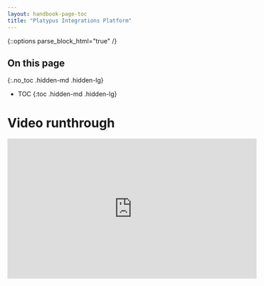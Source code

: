 ```yaml
---
layout: handbook-page-toc
title: "Platypus Integrations Platform"
---
```


{::options parse_block_html="true" /}

<link rel="stylesheet" type="text/css" href="/stylesheets/biztech.css" />

## On this page
{:.no_toc .hidden-md .hidden-lg}

- TOC
{:toc .hidden-md .hidden-lg}

# Video runthrough
<iframe width="560" height="315" src="https://www.youtube.com/embed/tk-dN0Lm-II" title="YouTube video player" frameborder="0" allow="accelerometer; autoplay; clipboard-write; encrypted-media; gyroscope; picture-in-picture" allowfullscreen></iframe>